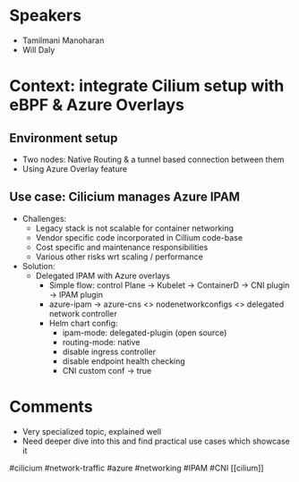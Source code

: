 # Speakers
* Tamilmani Manoharan
* Will Daly
# Context: integrate Cilium setup with eBPF & Azure Overlays
## Environment setup
* Two nodes: Native Routing & a tunnel based connection between them
* Using Azure Overlay feature

## Use case: Cilicium manages Azure IPAM 
* Challenges:
	* Legacy stack is not scalable for container networking
	* Vendor specific code incorporated in Cillium code-base
	* Cost specific and maintenance responsibilities
	* Various other risks wrt scaling / performance
* Solution:
	* Delegated IPAM with Azure overlays
		* Simple flow: control Plane -> Kubelet -> ContainerD -> CNI plugin -> IPAM plugin
		* azure-ipam -> azure-cns <> nodenetworkconfigs <> delegated network controller
		* Helm chart config:
			* ipam-mode: delegated-plugin (open source)
			* routing-mode: native
			* disable ingress controller
			* disable endpoint health checking
			* CNI custom conf -> true

# Comments
* Very specialized topic, explained well
* Need deeper dive into this and find practical use cases which showcase it

#cilicium #network-traffic #azure #networking #IPAM #CNI
[[cilium]]